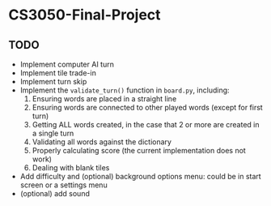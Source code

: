 # CS3050-Final-Project

## TODO
- Implement computer AI turn
- Implement tile trade-in
- Implement turn skip
- Implement the `validate_turn()` function in `board.py`, including:
    1. Ensuring words are placed in a straight line
    2. Ensuring words are connected to other played words (except for first turn)
    3. Getting ALL words created, in the case that 2 or more are created in a single turn
    4. Validating all words against the dictionary
    5. Properly calculating score (the current implementation does not work)
    6. Dealing with blank tiles
- Add difficulty and (optional) background options menu: could be in start screen or a settings menu
- (optional) add sound
